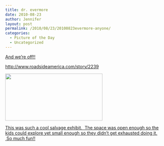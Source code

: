 ```yaml
---
title: dr. evermore
date: 2010-08-23
author: Jennifer
layout: post
permalink: /2010/08/23/20100823evermore-anyone/
categories:
  - Picture of the Day
  - Uncategorized
---
```

[And we&#8217;re off!!](http://www.flickr.com/photos/jenniferandJennifers_photos/sets/72157624796639256/)

<http://www.roadsideamerica.com/story/2239>

<a rel="attachment wp-att-882" href="http://static.squarespace.com/static/50db6bb3e4b015296cd43789/50dfa5b1e4b0dc6320e0b5ea/50dfa5efe4b0dc6320e0bd2f/1356834287654/?format=original"><img title="IMG_0043" height="150" alt="" width="310" class="alignnone size-thumbnail wp-image-882" src="http://static.squarespace.com/static/50db6bb3e4b015296cd43789/50dfa5b1e4b0dc6320e0b5ea/50dfa5b3e4b0dc6320e0b7e3/1283541860000/?format=original" /></a>

[This was such a cool salvage exhibit.  The space was open enough so the kids could explore yet small enough so they didn&#8217;t get exhausted doing it.  So much fun!!](http://www.flickr.com/photos/jenniferandJennifers_photos/sets/72157624796639256/)
